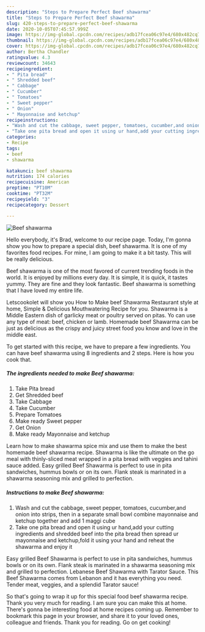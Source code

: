 ```yaml
---
description: "Steps to Prepare Perfect Beef shawarma"
title: "Steps to Prepare Perfect Beef shawarma"
slug: 420-steps-to-prepare-perfect-beef-shawarma
date: 2020-10-05T07:45:57.999Z
image: https://img-global.cpcdn.com/recipes/adb17fcea06c97e4/680x482cq70/beef-shawarma-recipe-main-photo.jpg
thumbnail: https://img-global.cpcdn.com/recipes/adb17fcea06c97e4/680x482cq70/beef-shawarma-recipe-main-photo.jpg
cover: https://img-global.cpcdn.com/recipes/adb17fcea06c97e4/680x482cq70/beef-shawarma-recipe-main-photo.jpg
author: Bertha Chandler
ratingvalue: 4.3
reviewcount: 34643
recipeingredient:
- " Pita bread"
- " Shredded beef"
- " Cabbage"
- " Cucumber"
- " Tomatoes"
- " Sweet pepper"
- " Onion"
- " Mayonnaise and ketchup"
recipeinstructions:
- "Wash and cut the cabbage, sweet pepper, tomatoes, cucumber,and onion into strips, then in a separate small bowl combine mayonnaise and ketchup together and add 1 maggi cube"
- "Take one pita bread and open it using ur hand,add your cutting ingredients and shredded beef into the pita bread then spread ur mayonnaise and ketchup,fold it using your hand and reheat the shawarma and enjoy it"
categories:
- Recipe
tags:
- beef
- shawarma

katakunci: beef shawarma 
nutrition: 174 calories
recipecuisine: American
preptime: "PT10M"
cooktime: "PT32M"
recipeyield: "3"
recipecategory: Dessert

---
```



![Beef shawarma](https://img-global.cpcdn.com/recipes/adb17fcea06c97e4/680x482cq70/beef-shawarma-recipe-main-photo.jpg)

Hello everybody, it's Brad, welcome to our recipe page. Today, I'm gonna show you how to prepare a special dish, beef shawarma. It is one of my favorites food recipes. For mine, I am going to make it a bit tasty. This will be really delicious.

Beef shawarma is one of the most favored of current trending foods in the world. It is enjoyed by millions every day. It is simple, it is quick, it tastes yummy. They are fine and they look fantastic. Beef shawarma is something that I have loved my entire life.

Letscookolet will show you How to Make beef Shawarma Restaurant style at home, Simple &amp; Delicious Mouthwatering Recipe for you. Shawarma is a Middle Eastern dish of garlicky meat or poultry served on pitas. Yo can use any type of meat: beef, chicken or lamb. Homemade beef Shawarma can be just as delicious as the crispy and juicy street food you know and love in the middle east.


To get started with this recipe, we have to prepare a few ingredients. You can have beef shawarma using 8 ingredients and 2 steps. Here is how you cook that.

<!--inarticleads1-->

##### The ingredients needed to make Beef shawarma:

1. Take  Pita bread
1. Get  Shredded beef
1. Take  Cabbage
1. Take  Cucumber
1. Prepare  Tomatoes
1. Make ready  Sweet pepper
1. Get  Onion
1. Make ready  Mayonnaise and ketchup


Learn how to make shawarma spice mix and use them to make the best homemade beef shawarma recipe. Shawarma is like the ultimate on the go meal with thinly-sliced meat wrapped in a pita bread with veggies and tahini sauce added. Easy grilled Beef Shawarma is perfect to use in pita sandwiches, hummus bowls or on its own. Flank steak is marinated in a shawarma seasoning mix and grilled to perfection. 

<!--inarticleads2-->

##### Instructions to make Beef shawarma:

1. Wash and cut the cabbage, sweet pepper, tomatoes, cucumber,and onion into strips, then in a separate small bowl combine mayonnaise and ketchup together and add 1 maggi cube
1. Take one pita bread and open it using ur hand,add your cutting ingredients and shredded beef into the pita bread then spread ur mayonnaise and ketchup,fold it using your hand and reheat the shawarma and enjoy it


Easy grilled Beef Shawarma is perfect to use in pita sandwiches, hummus bowls or on its own. Flank steak is marinated in a shawarma seasoning mix and grilled to perfection. Lebanese Beef Shawarma with Tarator Sauce. This Beef Shawarma comes from Lebanon and it has everything you need. Tender meat, veggies, and a splendid Tarator sauce! 

So that's going to wrap it up for this special food beef shawarma recipe. Thank you very much for reading. I am sure you can make this at home. There's gonna be interesting food at home recipes coming up. Remember to bookmark this page in your browser, and share it to your loved ones, colleague and friends. Thank you for reading. Go on get cooking!

